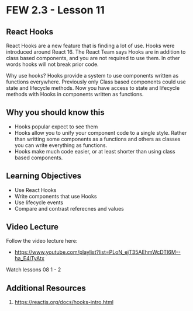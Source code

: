 # FEW 2.3 - Lesson 11

## React Hooks

React Hooks are a new feature that is finding a lot of use. Hooks were introduced around React 16. The React Team says Hooks are in addition to class based components, and you are not required to use them. In other words hooks will not break prior code. 

Why use hooks? Hooks provide a system to use components written as functions everywhere. Previously only Class based components could use state and lifecycle methods. Now you have access to state and lifecycle methods with Hooks in components written as functions. 

## Why you should know this

- Hooks popular expect to see them
- Hooks allow you to unify your component code to a single style. Rather than writting some components as a functions and others as classes you can write everything as functions. 
- Hooks make much code easier, or at least shorter than using class based components.

## Learning Objectives

- Use React Hooks
- Write components that use Hooks
- Use lifecycle events
- Compare and contrast referecnes and values

## Video Lecture

Follow the video lecture here: 

- https://www.youtube.com/playlist?list=PLoN_ejT35AEhmWcDTI6M--ha_E4lTyAtx

Watch lessons 08 1 - 2

## Additional Resources

1. https://reactjs.org/docs/hooks-intro.html

